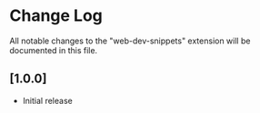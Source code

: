 # Change Log

All notable changes to the "web-dev-snippets" extension will be documented in this file.

## [1.0.0]

- Initial release
